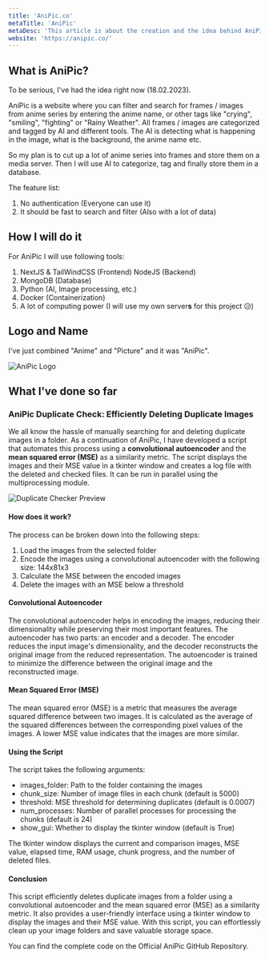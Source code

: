 ```yaml
---
title: 'AniPic.co'
metaTitle: 'AniPic'
metaDesc: 'This article is about the creation and the idea behind AniPic.'
website: 'https://anipic.co/'
---
```


## What is AniPic?
To be serious, I've had the idea right now (18.02.2023).

AniPic is a website where you can filter and search for frames / images from anime series by entering the anime name, or other tags like "crying", "smiling", "fighting" or "Rainy Weather".
All frames / images are categorized and tagged by AI and different tools. The AI is detecting what is happening in the image, what is the background, the anime name etc.

So my plan is to cut up a lot of anime series into frames and store them on a media server. Then I will use AI to categorize, tag and finally store them in a database.


The feature list:
1. No authentication (Everyone can use it)
2. It should be fast to search and filter (Also with a lot of data)
 
## How I will do it
For AniPic I will use following tools:
1. NextJS & TailWindCSS (Frontend) NodeJS (Backend)
2. MongoDB (Database)
3. Python (AI, Image processing, etc.)
5. Docker (Containerization)
6. A lot of computing power (I will use my own server**s** for this project 😥)

## Logo and Name
I've just combined "Anime" and "Picture" and it was "AniPic".

![AniPic Logo](../anipicCover.png)

## What I've done so far

### AniPic Duplicate Check: Efficiently Deleting Duplicate Images

We all know the hassle of manually searching for and deleting duplicate images in a folder. As a continuation of AniPic, I have developed a script that automates this process using a **convolutional autoencoder** and the **mean squared error (MSE)** as a similarity metric. The script displays the images and their MSE value in a tkinter window and creates a log file with the deleted and checked files. It can be run in parallel using the multiprocessing module.

![Duplicate Checker Preview](../anipic-duplicate-deleter.gif)

#### How does it work?

The process can be broken down into the following steps:

1. Load the images from the selected folder
2. Encode the images using a convolutional autoencoder with the following size: 144x81x3
3. Calculate the MSE between the encoded images
4. Delete the images with an MSE below a threshold

#### Convolutional Autoencoder

The convolutional autoencoder helps in encoding the images, reducing their dimensionality while preserving their most important features. The autoencoder has two parts: an encoder and a decoder. The encoder reduces the input image's dimensionality, and the decoder reconstructs the original image from the reduced representation. The autoencoder is trained to minimize the difference between the original image and the reconstructed image.

#### Mean Squared Error (MSE)

The mean squared error (MSE) is a metric that measures the average squared difference between two images. It is calculated as the average of the squared differences between the corresponding pixel values of the images. A lower MSE value indicates that the images are more similar.

#### Using the Script

The script takes the following arguments:

* images_folder: Path to the folder containing the images
* chunk_size: Number of image files in each chunk (default is 5000)
* threshold: MSE threshold for determining duplicates (default is 0.0007)
* num_processes: Number of parallel processes for processing the chunks (default is 24)
* show_gui: Whether to display the tkinter window (default is True)

The tkinter window displays the current and comparison images, MSE value, elapsed time, RAM usage, chunk progress, and the number of deleted files.

#### Conclusion

This script efficiently deletes duplicate images from a folder using a convolutional autoencoder and the mean squared error (MSE) as a similarity metric. It also provides a user-friendly interface using a tkinter window to display the images and their MSE value. With this script, you can effortlessly clean up your image folders and save valuable storage space.

You can find the complete code on the Official AniPic GitHub Repository.